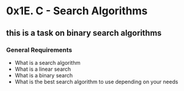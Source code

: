 # 0x1E. C - Search Algorithms
## this is a task on binary search algorithms
### General Requirements
- What is a search algorithm
- What is a linear search
- What is a binary search
- What is the best search algorithm to use depending on your needs

